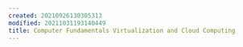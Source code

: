 ```yaml
---
created: 20210926130305313
modified: 20211031193140449
title: Computer Fundamentals Virtualization and Cloud Computing
---
```

